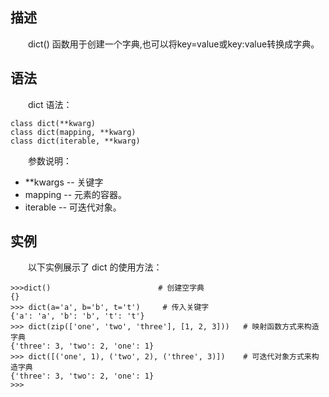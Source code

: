 ## **描述**
&emsp;&emsp;dict() 函数用于创建一个字典,也可以将key=value或key:value转换成字典。
## **语法**
&emsp;&emsp;dict 语法：
```text
class dict(**kwarg)
class dict(mapping, **kwarg)
class dict(iterable, **kwarg)
```
&emsp;&emsp;参数说明：
- **kwargs -- 关键字
- mapping -- 元素的容器。
- iterable -- 可迭代对象。

## **实例**
&emsp;&emsp;以下实例展示了 dict 的使用方法：
```text
>>>dict()                        # 创建空字典
{}
>>> dict(a='a', b='b', t='t')     # 传入关键字
{'a': 'a', 'b': 'b', 't': 't'}
>>> dict(zip(['one', 'two', 'three'], [1, 2, 3]))   # 映射函数方式来构造字典
{'three': 3, 'two': 2, 'one': 1} 
>>> dict([('one', 1), ('two', 2), ('three', 3)])    # 可迭代对象方式来构造字典
{'three': 3, 'two': 2, 'one': 1}
>>>
```
